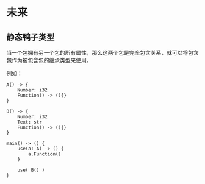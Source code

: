 # 未来
## 静态鸭子类型
当一个包拥有另一个包的所有属性，那么这两个包是完全包含关系，就可以将包含包作为被包含包的继承类型来使用。

例如：
```
A() -> {
    Number: i32
    Function() -> (){}
}

B() -> {
    Number: i32
    Text: str
    Function() -> (){}
}

main() -> () {
    use(a: A) -> () {
        a.Function()
    }

    use( B() )
}
```